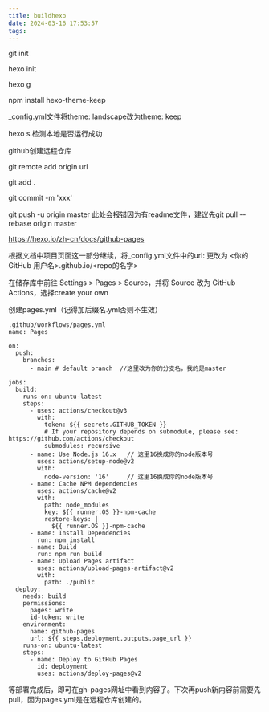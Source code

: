```yaml
---
title: buildhexo
date: 2024-03-16 17:53:57
tags:
---
```

git init

hexo init

hexo g

npm install hexo-theme-keep

_config.yml文件将theme: landscape改为theme: keep

hexo s 检测本地是否运行成功

github创建远程仓库

git remote add origin url

git add .

git commit -m 'xxx'

git push -u origin master 此处会报错因为有readme文件，建议先git pull --rebase origin master

https://hexo.io/zh-cn/docs/github-pages

根据文档中项目页面这一部分继续，将_config.yml文件中的url: 更改为 <你的 GitHub 用户名>.github.io/<repo的名字>

在储存库中前往 Settings > Pages > Source，并将 Source 改为 GitHub Actions，选择create your own

创建pages.yml（记得加后缀名.yml否则不生效）

```
.github/workflows/pages.yml
name: Pages

on:
  push:
    branches:
      - main # default branch  //这里改为你的分支名，我的是master

jobs:
  build:
    runs-on: ubuntu-latest
    steps:
      - uses: actions/checkout@v3
        with:
          token: ${{ secrets.GITHUB_TOKEN }}
          # If your repository depends on submodule, please see: https://github.com/actions/checkout
          submodules: recursive
      - name: Use Node.js 16.x   // 这里16换成你的node版本号
        uses: actions/setup-node@v2
        with:
          node-version: '16'     // 这里16换成你的node版本号
      - name: Cache NPM dependencies
        uses: actions/cache@v2
        with:
          path: node_modules
          key: ${{ runner.OS }}-npm-cache
          restore-keys: |
            ${{ runner.OS }}-npm-cache
      - name: Install Dependencies
        run: npm install
      - name: Build
        run: npm run build
      - name: Upload Pages artifact
        uses: actions/upload-pages-artifact@v2
        with:
          path: ./public
  deploy:
    needs: build
    permissions:
      pages: write
      id-token: write
    environment:
      name: github-pages
      url: ${{ steps.deployment.outputs.page_url }}
    runs-on: ubuntu-latest
    steps:
      - name: Deploy to GitHub Pages
        id: deployment
        uses: actions/deploy-pages@v2
```

等部署完成后，即可在gh-pages网址中看到内容了。下次再push新内容前需要先pull，因为pages.yml是在远程仓库创建的。



